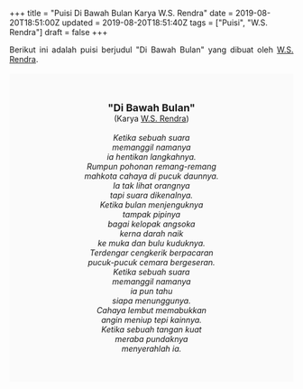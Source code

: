 +++
title = "Puisi Di Bawah Bulan Karya W.S. Rendra"
date = 2019-08-20T18:51:00Z
updated = 2019-08-20T18:51:40Z
tags = ["Puisi", "W.S. Rendra"]
draft = false
+++

<div dir="ltr" style="text-align: left;" trbidi="on"><div style="text-align: justify;">Berikut ini adalah puisi berjudul "Di Bawah Bulan" yang dibuat oleh <a href="http://ensiklopedia.kemdikbud.go.id/sastra/artikel/Rendra" target="_blank">W.S. Rendra</a>.</div><br /><div style="background: #FAFAFA; font-size: 14px; height: auto; margin: 0 auto; padding: 50px; text-align: center; width: auto;"><span style="font-size: 18px;"><b>"Di Bawah Bulan"</b></span><br />(Karya <a href="https://www.sekata.web.id/tags/w.s.-rendra" target="_blank">W.S. Rendra</a>) <br /><br /><i>Ketika sebuah suara<br />memanggil namanya<br />ia hentikan langkahnya.<br />Rumpun pohonan remang-remang<br />mahkota cahaya di pucuk daunnya.<br />Ia tak lihat orangnya<br />tapi suara dikenalnya.<br />Ketika bulan menjenguknya<br />tampak pipinya<br />bagai kelopak angsoka<br />kerna darah naik<br />ke muka dan bulu kuduknya.<br />Terdengar cengkerik berpacaran<br />pucuk-pucuk cemara bergeseran.<br />Ketika sebuah suara<br />memanggil namanya<br />ia pun tahu<br />siapa menunggunya.<br />Cahaya lembut memabukkan<br />angin meniup tepi kainnya.<br />Ketika sebuah tangan kuat<br />meraba pundaknya<br />menyerahlah ia.</i> </div></div>
